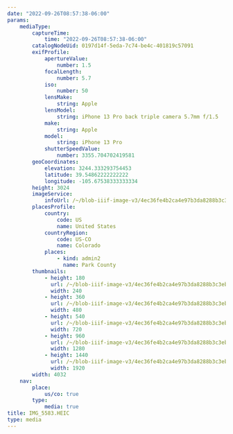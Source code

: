```yaml
---
date: "2022-09-26T08:57:38-06:00"
params:
    mediaType:
        captureTime:
            time: "2022-09-26T08:57:38-06:00"
        catalogNodeUid: 0197d14f-5eda-7c74-be4c-401819c57091
        exifProfile:
            apertureValue:
                number: 1.5
            focalLength:
                number: 5.7
            iso:
                number: 50
            lensMake:
                string: Apple
            lensModel:
                string: iPhone 13 Pro back triple camera 5.7mm f/1.5
            make:
                string: Apple
            model:
                string: iPhone 13 Pro
            shutterSpeedValue:
                number: 3355.704702419581
        geoCoordinates:
            elevation: 3244.333293754453
            latitude: 39.54862222222222
            longitude: -105.67538333333334
        height: 3024
        imageService:
            infoUrl: /~/blob-iiif-image-v3/4ec36fe4b2ca4e97b3da8288b3c3eb2f075ad4e0be024bfbb825522bd3be0e2a/info.json
        placesProfile:
            country:
                code: US
                name: United States
            countryRegion:
                code: US-CO
                name: Colorado
            places:
                - kind: admin2
                  name: Park County
        thumbnails:
            - height: 180
              url: /~/blob-iiif-image-v3/4ec36fe4b2ca4e97b3da8288b3c3eb2f075ad4e0be024bfbb825522bd3be0e2a/full/240%2C180/0/default.jpg
              width: 240
            - height: 360
              url: /~/blob-iiif-image-v3/4ec36fe4b2ca4e97b3da8288b3c3eb2f075ad4e0be024bfbb825522bd3be0e2a/full/480%2C360/0/default.jpg
              width: 480
            - height: 540
              url: /~/blob-iiif-image-v3/4ec36fe4b2ca4e97b3da8288b3c3eb2f075ad4e0be024bfbb825522bd3be0e2a/full/720%2C540/0/default.jpg
              width: 720
            - height: 960
              url: /~/blob-iiif-image-v3/4ec36fe4b2ca4e97b3da8288b3c3eb2f075ad4e0be024bfbb825522bd3be0e2a/full/1280%2C960/0/default.jpg
              width: 1280
            - height: 1440
              url: /~/blob-iiif-image-v3/4ec36fe4b2ca4e97b3da8288b3c3eb2f075ad4e0be024bfbb825522bd3be0e2a/full/1920%2C1440/0/default.jpg
              width: 1920
        width: 4032
    nav:
        place:
            us/co: true
        type:
            media: true
title: IMG_5583.HEIC
type: media
---
```

